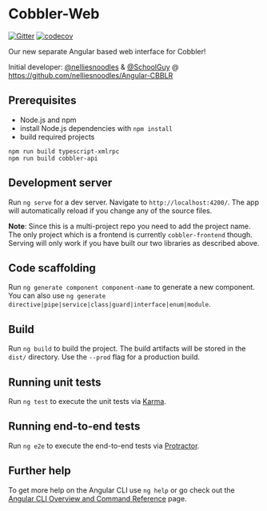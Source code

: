 # Cobbler-Web

[![Gitter](https://badges.gitter.im/cobbler/community.svg)](https://gitter.im/cobbler/community?utm_source=badge&utm_medium=badge&utm_campaign=pr-badge)
[![codecov](https://codecov.io/gh/cobbler/cobbler-web/branch/main/graph/badge.svg?token=0JOT3M0AJ9)](https://codecov.io/gh/cobbler/cobbler-web)

Our new separate Angular based web interface for Cobbler!

Initial developer: [@nelliesnoodles](https://github.com/nelliesnoodles) & [@SchoolGuy](https://github.com/SchoolGuy)
@ <https://github.com/nelliesnoodles/Angular-CBBLR>

## Prerequisites

- Node.js and npm
- install Node.js dependencies with `npm install`
- build required projects

```shell
npm run build typescript-xmlrpc
npm run build cobbler-api
```

## Development server

Run `ng serve` for a dev server. Navigate to `http://localhost:4200/`. The app will automatically reload if you change
any of the source files.

**Note**: Since this is a multi-project repo you need to add the project name. The only project which is a frontend is
currently `cobbler-frontend` though. Serving will only work if you have built our two libraries as described above.

## Code scaffolding

Run `ng generate component component-name` to generate a new component. You can also use
`ng generate directive|pipe|service|class|guard|interface|enum|module`.

## Build

Run `ng build` to build the project. The build artifacts will be stored in the `dist/` directory. Use the `--prod`
flag for a production build.

## Running unit tests

Run `ng test` to execute the unit tests via [Karma](https://karma-runner.github.io).

## Running end-to-end tests

Run `ng e2e` to execute the end-to-end tests via [Protractor](http://www.protractortest.org/).

## Further help

To get more help on the Angular CLI use `ng help` or go check out the
[Angular CLI Overview and Command Reference](https://angular.io/cli) page.
